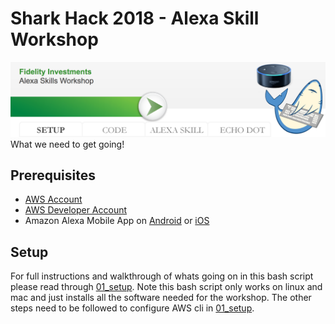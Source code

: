 # Shark Hack 2018 - Alexa Skill Workshop
![Setup](../../../images/SharkHack%202018%20Alexa%20Workshop%20Banner%20-%20Setup.png)
What we need to get going!
## Prerequisites
+ [AWS Account](https://aws.amazon.com/)
+ [AWS Developer Account](https://developer.amazon.com/)
+ Amazon Alexa Mobile App on [Android](https://play.google.com/store/apps/details?id=com.amazon.dee.app) or [iOS](https://itunes.apple.com/us/app/amazon-alexa/id944011620?mt=8)

## Setup
For full instructions and walkthrough of whats going on in this bash script please read through [01_setup](../01_setup). Note this bash script only works on linux and mac and just installs all the software needed for the workshop. The other steps need to be followed to configure AWS cli in [01_setup](../01_setup).




